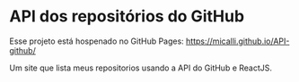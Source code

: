 # API dos repositórios do GitHub

Esse projeto está hospenado no GitHub Pages: https://micalli.github.io/API-github/

Um site que lista meus repositorios usando a API do GitHub e ReactJS.

